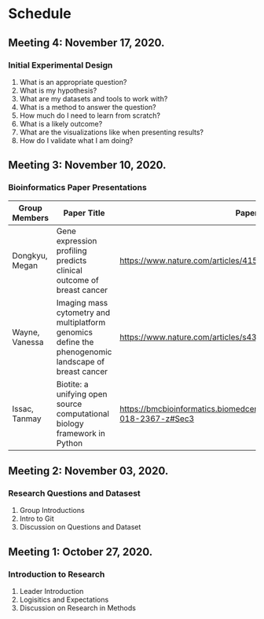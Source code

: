 # Schedule
## Meeting 4: November 17, 2020.
### Initial Experimental Design
1. What is an appropriate question?
2. What is my hypothesis?
3. What are my datasets and tools to work with? 
4. What is a method to answer the question?
5. How much do I need to learn from scratch?
6. What is a likely outcome?
7. What are the visualizations like when presenting results?
8. How do I validate what I am doing?

## Meeting 3: November 10, 2020.
### Bioinformatics Paper Presentations
| Group Members | Paper Title | Paper Link |
|-----------------------|-------------------------------|-----------------------------------------------------------------|
| Dongkyu, Megan | Gene expression profiling predicts clinical outcome of breast cancer | https://www.nature.com/articles/415530a |
| Wayne, Vanessa | Imaging mass cytometry and multiplatform genomics define the phenogenomic landscape of breast cancer | https://www.nature.com/articles/s43018-020-0026-6 | 
| Issac, Tanmay | Biotite: a unifying open source computational biology framework in Python | https://bmcbioinformatics.biomedcentral.com/articles/10.1186/s12859-018-2367-z#Sec3 

## Meeting 2: November 03, 2020.
### Research Questions and Datasest
1. Group Introductions
2. Intro to Git
3. Discussion on Questions and Dataset

## Meeting 1: October 27, 2020.
### Introduction to Research
1. Leader Introduction
2. Logisitics and Expectations
3. Discussion on Research in Methods
